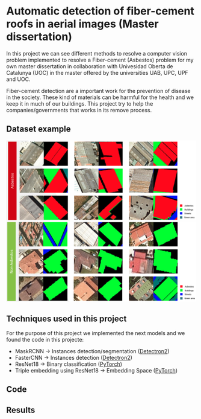 # Automatic detection of fiber-cement roofs in aerial images (Master dissertation)

In this project we can see different methods to resolve a computer vision problem implemented to resolve a Fiber-cement (Asbestos) problem for my own master dissertation in collaboration with Univesidad Oberta de Catalunya (UOC) in the master offered by the universities UAB, UPC, UPF and UOC.

Fiber-cement detection are a important work for the prevention of disease in the society. These kind of materials can be harmful for the health and we keep it in much of our buildings. This project try to help the companies/governments that works in its remove process.

## Dataset example
![Images asbestos](dataset_examples/asbestos_grid.png)
![Images non-asbestos](dataset_examples/non-asbestos_grid.png)

## Techniques used in this project
For the purpose of this project we implemented the next models and we found the code in this projecte:
- MaskRCNN -> Instances detection/segmentation ([Detectron2](https://github.com/facebookresearch/detectron2))
- FasterCNN -> Instances detection ([Detectron2](https://github.com/facebookresearch/detectron2))
- ResNet18 -> Binary classification ([PyTorch](https://pytorch.org/))
- Triple embedding using ResNet18 -> Embedding Space ([PyTorch](https://pytorch.org/))

## Code

## Results
